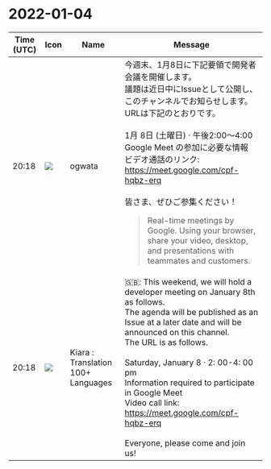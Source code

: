 # 2022-01-04

|Time (UTC)|Icon|Name|Message|
|---|---|---|---|
|20:18|![](https://avatars.slack-edge.com/2019-11-22/845042642576_070441337abaca9fb7b3_72.png)|ogwata|今週末、1月8日に下記要領で開発者会議を開催します。<br>議題は近日中にIssueとして公開し、このチャンネルでお知らせします。<br>URLは下記のとおりです。<br><br>1月 8日 (土曜日) · 午後2:00～4:00<br>Google Meet の参加に必要な情報<br>ビデオ通話のリンク: <https://meet.google.com/cpf-hqbz-erq><br><br>皆さま、ぜひご参集ください！<br><blockquote>Real-time meetings by Google. Using your browser, share your video, desktop, and presentations with teammates and customers.</blockquote>|
|20:18|![](https://avatars.slack-edge.com/2021-08-02/2324149410423_2aa7423c4133ecb9f168_72.png)|Kiara : Translation 100+ Languages|🇬🇧: This weekend, we will hold a developer meeting on January 8th as follows.<br>The agenda will be published as an Issue at a later date and will be announced on this channel.<br>The URL is as follows.<br><br>Saturday, January 8 · 2: 00-4: 00 pm<br>Information required to participate in Google Meet<br>Video call link: <https://meet.google.com/cpf-hqbz-erq><br><br>Everyone, please come and join us!|
